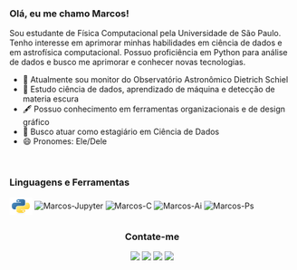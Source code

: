 ### Olá, eu me chamo Marcos! 
Sou estudante de Física Computacional pela Universidade de São Paulo. Tenho interesse em aprimorar minhas habilidades em ciência de dados e em astrofísica computacional. Possuo proficiência em Python para análise de dados e busco me aprimorar e conhecer novas tecnologias.

- 🔭 Atualmente sou monitor do Observatório Astronômico Dietrich Schiel
- 🌱 Estudo ciência de dados, aprendizado de máquina e detecção de materia escura
- 🖋 Possuo conhecimento em ferramentas organizacionais e de design gráfico
- 👯 Busco atuar como estagiário em Ciência de Dados
- 😄 Pronomes: Ele/Dele

<div style="display: inline_block"><br>

<div>
  <h3>Linguagens e Ferramentas</h3>
</div>
  <img align="center" alt="Marcos-Python" height="30" width="40" src="https://raw.githubusercontent.com/devicons/devicon/master/icons/python/python-original.svg">
  <img align="center" alt="Marcos-Jupyter" height="30" width="40" src="https://cdn.jsdelivr.net/gh/devicons/devicon/icons/jupyter/jupyter-original-wordmark.svg" />
  <img align="center" alt="Marcos-C" height="30" width="40" src="https://cdn.jsdelivr.net/gh/devicons/devicon/icons/c/c-original.svg" />
  <img align="center" alt="Marcos-Ai" height="30" width="40" src="https://cdn.jsdelivr.net/gh/devicons/devicon/icons/illustrator/illustrator-line.svg">
  <img align="center" alt="Marcos-Ps" height="30" width="40" src="https://cdn.jsdelivr.net/gh/devicons/devicon/icons/photoshop/photoshop-line.svg">
</div>

##
<div align="center">
  <h3>Contate-me</h3>
</div>
<div align="center"> 
  <a href="https://instagram.com/marcos.ol_" target="_blank"><img src="https://img.shields.io/badge/-Instagram-%23E4405F?style=for-the-badge&logo=instagram&logoColor=white" target="_blank"></a>
  <a href="https://linkedin.com/in/marcosolegario" target="_blank"><img src="https://img.shields.io/badge/-LinkedIn-%230077B5?style=for-the-badge&logo=linkedin&logoColor=white" target="_blank"></a>
  <a href="https://t.me/Markim_912" target="_blank"><img src="https://img.shields.io/badge/Telegram-2CA5E0?style=for-the-badge&logo=telegram&logoColor=white" target="_blank"></a>
  <a href="mailto:marcos.olegario@usp.br" target="_blank"><img src="https://img.shields.io/badge/Gmail-D14836?style=for-the-badge&logo=gmail&logoColor=white" target="_blank"></a>
  
</div>
